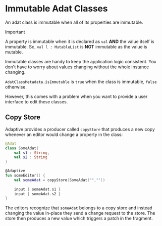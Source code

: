 # Immutable Adat Classes

An adat class is immutable when all of its properties are immutable.

> [!IMPORTANT]
>
> A property is immutable when it is declared as `val` **AND** the value itself is
> immutable. So, `val l : MutableList` is **NOT** immutable as the value is mutable.
>

Immutable classes are handy to keep the application logic consistent. You don't have to
worry about values changing without the whole instance changing.

`AdatClassMetadata.isImmutable` is `true` when the class is immutable, `false` otherwise.

However, this comes with a problem when you want to provide a user interface to edit
these classes.

## Copy Store

Adaptive provides a producer called `copyStore` that produces a new copy whenever an editor
would change a property in the class:

```kotlin
@Adat
class SomeAdat(
    val s1 : String,
    val s2 : String
)

@Adaptive
fun someEditor() {
    val someAdat = copyStore(SomeAdat("",""))
    
    input { someAdat.s1 }
    input { someAdat.s2 }
}
```

The editors recognize that `someAdat` belongs to a copy store and instead changing the value in-place
they send a change request to the store. The store then produces a new value which triggers a patch
in the fragment.